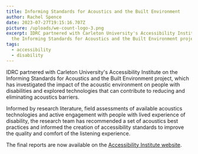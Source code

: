 ```yaml
---
title: Informing Standards for Acoustics and the Built Environment
author: Rachel Spence
date: 2023-07-27T19:15:16.707Z
picture: /uploads/we-count-logo-3.png
excerpt: IDRC partnered with Carleton University's Accessibility Institute on
  the Informing Standards for Acoustics and the Built Environment project.
tags:
  - accessibility
  - disability
---
```

IDRC partnered with Carleton University's Accessibility Institute on the Informing Standards for Acoustics and the Built Environment project, which has investigated the impact of the acoustic environment on people with disabilities and explored technologies that can contribute to reducing and eliminating acoustics barriers. 

Informed by research literature, field assessments of available acoustics technologies and active engagement with people with lived experience of disability, the research team has recommended a set of acoustics best practices and informed the creation of accessibility standards to improve the quality and comfort of the listening experience.

The final reports are now available on the [Accessibility Institute website](https://carleton.ca/accessibility-institute/projects/informing-standards-for-acoustics-and-the-built-environment/).